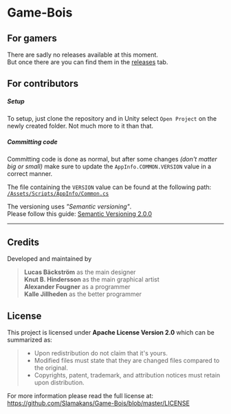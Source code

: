 # Game-Bois

## For gamers

There are sadly no releases available at this moment.  
But once there are you can find them in the [releases](https://github.com/Slamakans/Game-Bois/releases) tab.

## For contributors
##### Setup
To setup, just clone the repository and in Unity select `Open Project` on the newly created folder. Not much more to it than that.

##### Committing code
Committing code is done as normal, but after some changes *(don't matter big or small)* make sure to update the `AppInfo.COMMON.VERSION` value in a correct manner.

The file containing the `VERSION` value can be found at the following path:  
[`/Assets/Scripts/AppInfo/Common.cs`](https://github.com/Slamakans/Game-Bois/blob/master/Assets/Scripts/AppInfo/Common.cs#L9)

The versioning uses *"Semantic versioning"*.  
Please follow this guide: [Semantic Versioning 2.0.0](http://semver.org/)

---

## Credits

Developed and maintained by  
> **Lucas Bäckström** as the main designer  
> **Knut B. Hindersson** as the main graphical artist  
> **Alexander Fougner** as a programmer  
> **Kalle Jillheden** as the better programmer

## License

This project is licensed under **Apache License Version 2.0**
which can be summarized as:

> - Upon redistribution do not claim that it's yours.
> - Modified files must state that they are changed files compared to the original.
> - Copyrights, patent, trademark, and attribution notices must retain upon distribution.

For more information please read the full license at:  
https://github.com/Slamakans/Game-Bois/blob/master/LICENSE
